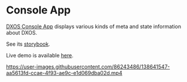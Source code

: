# Console App

[DXOS Console App](./packages/console-app) displays various kinds of meta and state information about DXOS.

See its [storybook](https://609d2a9c8202250039083fbb-qzdizbgwmn.chromatic.com/?path=/story/panels--records).

Live demo is available [here](https://enterprise.kube.dxos.network/app/dxos:app.console).

https://user-images.githubusercontent.com/86243486/138641547-aa5613fd-ccae-4f93-ae9c-e1d069dba02d.mp4

